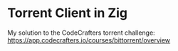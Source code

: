 # Torrent Client in Zig

My solution to the CodeCrafters torrent challenge: https://app.codecrafters.io/courses/bittorrent/overview
